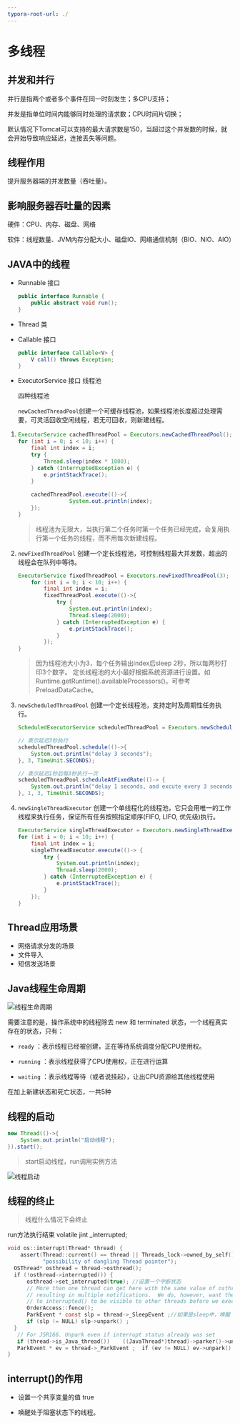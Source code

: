 ```yaml
---
typora-root-url: ./
---
```


# 多线程

## 并发和并行

并行是指两个或者多个事件在同一时刻发生；多CPU支持；

并发是指单位时间内能够同时处理的请求数；CPU时间片切换；

默认情况下Tomcat可以支持的最大请求数是150，当超过这个并发数的时候，就会开始导致响应延迟，连接丢失等问题。



## 线程作用

提升服务器端的并发数量（吞吐量）。



## 影响服务器吞吐量的因素

硬件：CPU、内存、磁盘、网络

软件：线程数量、JVM内存分配大小、磁盘IO、网络通信机制（BIO、NIO、AIO）



## JAVA中的线程

- Runnable 接口

  ```java
  public interface Runnable {
      public abstract void run();
  }
  ```

- Thread 类

- Callable 接口

  ```java
  public interface Callable<V> {
      V call() throws Exception;
  }
  ```

- ExecutorService 接口 线程池

  四种线程池

  `newCachedThreadPool`创建一个可缓存线程池，如果线程池长度超过处理需要，可灵活回收空闲线程，若无可回收，则新建线程。

1. ```java
   ExecutorService cachedThreadPool = Executors.newCachedThreadPool();
   for (int i = 0; i < 10; i++) {
       final int index = i;
       try {
           Thread.sleep(index * 1000);
       } catch (InterruptedException e) {
           e.printStackTrace();
       }
       
       cachedThreadPool.execute(()->{
                   System.out.println(index);
       });
   }
   ```

   > 线程池为无限大，当执行第二个任务时第一个任务已经完成，会复用执行第一个任务的线程，而不用每次新建线程。

2. `newFixedThreadPool` 创建一个定长线程池，可控制线程最大并发数，超出的线程会在队列中等待。

   ```java
   ExecutorService fixedThreadPool = Executors.newFixedThreadPool(3);
       for (int i = 0; i < 10; i++) {
           final int index = i;
           fixedThreadPool.execute(()->{
               try {
                   System.out.println(index);
                   Thread.sleep(2000);
               } catch (InterruptedException e) {
                   e.printStackTrace();
               }
           });
   }
   ```

   > 因为线程池大小为3，每个任务输出index后sleep 2秒，所以每两秒打印3个数字。
   > 定长线程池的大小最好根据系统资源进行设置。如Runtime.getRuntime().availableProcessors()。可参考PreloadDataCache。

3. `newScheduledThreadPool` 创建一个定长线程池，支持定时及周期性任务执行。

   ```java
   ScheduledExecutorService scheduledThreadPool = Executors.newScheduledThreadPool(5);
   
   // 表示延迟3秒执行
   scheduledThreadPool.schedule(()->{
       System.out.println("delay 3 seconds");
   }, 3, TimeUnit.SECONDS);
   
   // 表示延迟1秒后每3秒执行一次
   scheduledThreadPool.scheduleAtFixedRate(()-> {
       System.out.println("delay 1 seconds, and excute every 3 seconds");
   }, 1, 3, TimeUnit.SECONDS);
   ```

   

4. `newSingleThreadExecutor` 创建一个单线程化的线程池，它只会用唯一的工作线程来执行任务，保证所有任务按照指定顺序(FIFO, LIFO, 优先级)执行。

   ```java
   ExecutorService singleThreadExecutor = Executors.newSingleThreadExecutor();
   for (int i = 0; i < 10; i++) {
       final int index = i;
       singleThreadExecutor.execute(()-> {
           try {
               System.out.println(index);
               Thread.sleep(2000);
           } catch (InterruptedException e) {
               e.printStackTrace();
           }
       });
   }
   ```

   

## Thread应用场景

- 网络请求分发的场景
- 文件导入
- 短信发送场景



## Java线程生命周期

![线程生命周期](/多线程笔记.assets/Java线程生命周期.png)

需要注意的是，操作系统中的线程除去 new 和 terminated 状态，一个线程真实存在的状态，只有：

- `ready` ：表示线程已经被创建，正在等待系统调度分配CPU使用权。 

- `running` ：表示线程获得了CPU使用权，正在进行运算 

- `waiting` ：表示线程等待（或者说挂起），让出CPU资源给其他线程使用

在加上新建状态和死亡状态，一共5种



## 线程的启动

```java
new Thread(()->{
    System.out.println("启动线程");
}).start();
```

> start启动线程，run调用实例方法

![线程启动](/多线程笔记.assets/线程启动.png)



## 线程的终止

> 线程什么情况下会终止

run方法执行结束 volatile jint _interrupted;     <!--Thread.isInterrupted state-->

```c
void os::interrupt(Thread* thread) {  
    assert(Thread::current() == thread || Threads_lock->owned_by_self(),    
           "possibility of dangling Thread pointer");
  OSThread* osthread = thread->osthread();
  if (!osthread->interrupted()) {    
      osthread->set_interrupted(true); //设置一个中断状态    
      // More than one thread can get here with the same value of osthread,    
      // resulting in multiple notifications.  We do, however, want the store    
      // to interrupted() to be visible to other threads before we execute unpark().   
      OrderAccess::fence();    
      ParkEvent * const slp = thread->_SleepEvent ;//如果是sleep中，唤醒    
      if (slp != NULL) slp->unpark() ;  
  }
   // For JSR166. Unpark even if interrupt status already was set  
   if (thread->is_Java_thread())    ((JavaThread*)thread)->parker()->unpark();
   ParkEvent * ev = thread->_ParkEvent ;  if (ev != NULL) ev->unpark() ;
}
```



## interrupt()的作用 

- 设置一个共享变量的值 true 

- 唤醒处于阻塞状态下的线程。